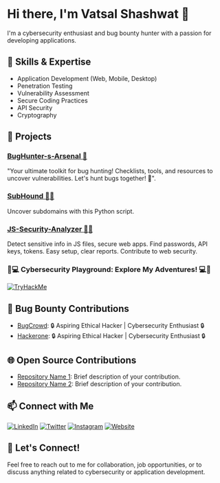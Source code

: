 <!-- Introduction -->
# Hi there, I'm Vatsal Shashwat 👋
I'm a cybersecurity enthusiast and bug bounty hunter with a passion for developing applications.

<!-- Skills & Expertise -->
## 🔧 Skills & Expertise
- Application Development (Web, Mobile, Desktop)
- Penetration Testing
- Vulnerability Assessment
- Secure Coding Practices
- API Security
- Cryptography

<!-- Projects -->
## 💼 Projects
### [BugHunter-s-Arsenal 🐞](https://github.com/Vatsal-Shashwat/BugHunter-s-Arsenal/)
"Your ultimate toolkit for bug hunting! Checklists, tools, and resources to uncover vulnerabilities. Let's hunt bugs together! 🐞".

### [SubHound 🕵️‍♂️](https://github.com/Vatsal-Shashwat/SubHound)
Uncover subdomains with this Python script.

### [JS-Security-Analyzer 🕵️‍♂️](https://github.com/Vatsal-Shashwat/JS-Security-Analyzer)
Detect sensitive info in JS files, secure web apps. Find passwords, API keys, tokens. Easy setup, clear reports. Contribute to web security.

### 🔐💻 Cybersecurity Playground: Explore My Adventures! 💻🔐
[![TryHackMe](https://img.shields.io/badge/TryHackMe-VatsalShashwat-blue?style=for-the-badge&logo=TryHackMe)](https://tryhackme.com/p/VatsalShashwat)
<!--[![Hack The Box](http://www.hackthebox.eu/badge/image/YOUR_PROFILE_ID)](https://www.hackthebox.eu/home/users/profile/YOUR_PROFILE_ID)>

<!-- Bug Bounty Contributions -->
## 🐛 Bug Bounty Contributions
- [BugCrowd](https://bugcrowd.com/VatsalShaswat): 🔒 Aspiring Ethical Hacker | Cybersecurity Enthusiast 🔒
- [Hackerone](https://hackerone.com/vatsalshashwat?type=user): 🔒 Aspiring Ethical Hacker | Cybersecurity Enthusiast 🔒
<!-- Certificates & Achievements -->
<!-- ## 🏆 Certificates & Achievements
- Certified Ethical Hacker (CEH)
- Offensive Security Certified Professional (OSCP) -->

<!-- Open Source Contributions -->
## 🌐 Open Source Contributions
- [Repository Name 1](link-to-repo-1): Brief description of your contribution.
- [Repository Name 2](link-to-repo-2): Brief description of your contribution.

<!-- Connect with Me -->
## 📫 Connect with Me
[![LinkedIn](https://img.shields.io/badge/LinkedIn-Connect-blue?style=flat&logo=linkedin)](link-to-linkedin)
[![Twitter](https://img.shields.io/badge/Twitter-Follow-blue?style=flat&logo=twitter)](link-to-twitter)
[![Instagram](https://img.shields.io/badge/Instagram-Follow-blue?style=flat&logo=instagram)](https://www.instagram.com/cybershieldinsight/)
[![Website](https://img.shields.io/badge/Website-Visit-blue?style=flat&logo=wordpress)](https://example.com/)

<!-- Let's Connect -->
## 📣 Let's Connect!
Feel free to reach out to me for collaboration, job opportunities, or to discuss anything related to cybersecurity or application development.
